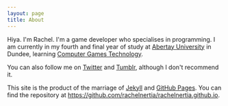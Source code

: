 ```yaml
---
layout: page
title: About
---
```


Hiya. I'm Rachel. I'm a game developer who specialises in programming. I am currently in my fourth and final year of study at [Abertay University](http://www.abertay.ac.uk/) in Dundee, learning [Computer Games Technology](http://www.abertay.ac.uk/courses//ug/comopgamestech/). 

You can also follow me on [Twitter](https://twitter.com/nershly) and [Tumblr](http://nershly.tumblr.com/), although I don't recommend it.

This site is the product of the marriage of [Jekyll](https://jekyllrb.com/) and [GitHub Pages](https://pages.github.com/). You can find the repository at <https://github.com/rachelnertia/rachelnertia.github.io>.

